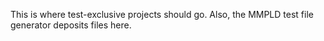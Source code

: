 This is where test-exclusive projects should go. Also, the MMPLD test file generator deposits files here.